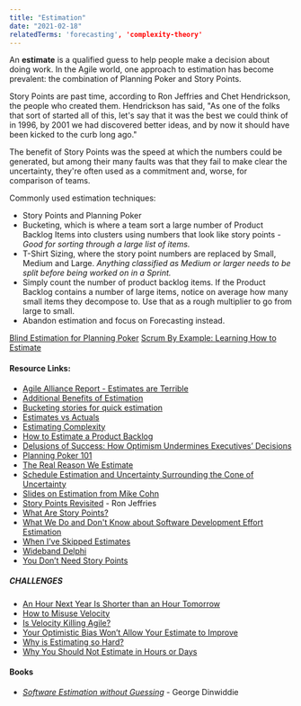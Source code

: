 ```yaml
---
title: "Estimation"
date: "2021-02-18"
relatedTerms: 'forecasting', 'complexity-theory'
---
```


An **estimate** is a qualified guess to help people make a decision about doing work. In the Agile world, one approach to estimation has become prevalent: the combination of Planning Poker and Story Points.

Story Points are past time, according to Ron Jeffries and Chet Hendrickson, the people who created them. Hendrickson has said, "As one of the folks that sort of started all of this, let's say that it was the best we could think of in 1996, by 2001 we had discovered better ideas, and by now it should have been kicked to the curb long ago."

The benefit of Story Points was the speed at which the numbers could be generated, but among their many faults was that they fail to make clear the uncertainty, they're often used as a commitment and, worse, for comparison of teams.

Commonly used estimation techniques:

- Story Points and Planning Poker
- Bucketing, which is where a team sort a large number of Product Backlog Items into clusters using numbers that look like story points _\- Good for sorting through a large list of items._
- T-Shirt Sizing, where the story point numbers are replaced by Small, Medium and Large. _Anything classified as Medium or larger needs to be split before being worked on in a Sprint._
- Simply count the number of product backlog items. If the Product Backlog contains a number of large items, notice on average how many small items they decompose to. Use that as a rough multiplier to go from large to small.
- Abandon estimation and focus on Forecasting instead.

[Blind Estimation for Planning Poker](/blog/blind-estimation-planning-poker.html) [Scrum By Example: Learning How to Estimate](/blog/scrummaster-tales-learning-how-to-estimate.html)

#### Resource Links:

- [Agile Alliance Report - Estimates are Terrible](https://www.agilealliance.org/resources/experience-reports/estimates-terrible/)
- [Additional Benefits of Estimation](https://www.leadingagile.com/2011/09/the-real-reason-we-estimate/)
- [Bucketing stories for quick estimation](http://thedailystandup.com/2008/07/05/bucketing-stories-for-quick-estimation/)
- [Estimates vs Actuals](https://www.industriallogic.com/blog/estimates-vs-actuals/)
- [Estimating Complexity](https://lizkeogh.com/2013/07/21/estimating-complexity/)
- [How to Estimate a Product Backlog](https://www.superheroes.academy/blog/how-to-estimate-a-product-backlog)
- [Delusions of Success: How Optimism Undermines Executives’ Decisions](https://hbr.org/2003/07/delusions-of-success-how-optimism-undermines-executives-decisions)
- [Planning Poker 101](https://live-planningpoker.pantheonsite.io/faqs/planningpoker-101/)
- [The Real Reason We Estimate](https://www.leadingagile.com/2011/09/the-real-reason-we-estimate/)
- [Schedule Estimation and Uncertainty Surrounding the Cone of Uncertainty](https://www.researchgate.net/publication/3248373_Schedule_estimation_and_uncertainty_surrounding_the_cone_of_uncertainty)
- [Slides on Estimation from Mike Cohn](https://www.mountaingoatsoftware.com/presentations/agile-estimating)
- [Story Points Revisited](https://www.ronjeffries.com/articles/019-01ff/story-points/Index.html) - Ron Jeffries
- [What Are Story Points?](https://www.mountaingoatsoftware.com/blog/what-are-story-points)
- [What We Do and Don't Know about Software Development Effort Estimation](https://www.infoq.com/articles/software-development-effort-estimation/)
- [When I’ve Skipped Estimates](https://paulmboos.com/2015/07/14/when-ive-skipped-the-estimates/)
- [Wideband Delphi](https://en.wikipedia.org/wiki/Wideband_delphi)
- [You Don’t Need Story Points](https://www.neilkillick.com/blog/you-don-t-need-story-points)

##### CHALLENGES

- [An Hour Next Year Is Shorter than an Hour Tomorrow](https://www.psychologytoday.com/ca/blog/ulterior-motives/201110/hour-next-year-is-shorter-hour-tomorrow)
- [How to Misuse Velocity](https://www.lagerweij.com/2011/07/08/5-ways-to-make-sure-velocity-is-useless/)
- [Is Velocity Killing Agile?](https://www.infoq.com/news/2011/11/velocity-highsmith/)
- [Your Optimistic Bias Won’t Allow Your Estimate to Improve](https://agilecomplexificationinverter.blogspot.com/2014/12/your-optimistic-bias-wont-allow-your.html)
- [Why is Estimating so Hard?](https://blog.cleancoder.com/uncle-bob/2012/04/20/Why-Is-Estimating-So-Hard.html)
- [Why You Should Not Estimate in Hours or Days](https://www.scrumexpert.com/knowledge/why-you-should-not-estimate-in-hours-or-days/)

#### Books

- [_Software Estimation without Guessing_](https://www.amazon.com/gp/product/1680506986/) - George Dinwiddie

